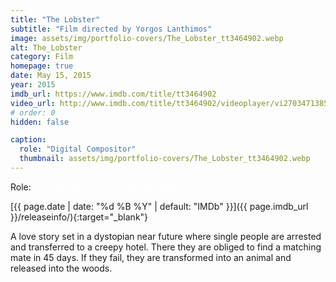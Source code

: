 ```yaml
---
title: "The Lobster"
subtitle: "Film directed by Yorgos Lanthimos"
image: assets/img/portfolio-covers/The_Lobster_tt3464902.webp
alt: The_Lobster
category: Film
homepage: true
date: May 15, 2015
year: 2015
imdb_url: https://www.imdb.com/title/tt3464902
video_url: http://www.imdb.com/title/tt3464902/videoplayer/vi2703471385
# order: 0
hidden: false

caption:
  role: "Digital Compositor"
  thumbnail: assets/img/portfolio-covers/The_Lobster_tt3464902.webp
---
```

Role: <span style="color:white">{{ page.caption.role | default: "N/A" }}</span>

[{{ page.date | date: "%d %B %Y" | default: "IMDb" }}]({{ page.imdb_url }}/releaseinfo/){:target="_blank"}

A love story set in a dystopian near future where single people are arrested and transferred to a creepy hotel. There they are obliged to find a matching mate in 45 days. If they fail, they are transformed into an animal and released into the woods.
